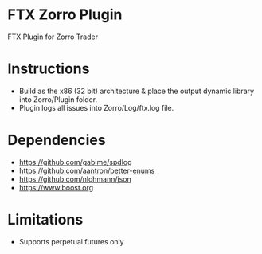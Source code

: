 # FTX Zorro Plugin
FTX Plugin for Zorro Trader

# Instructions

- Build as the x86 (32 bit) architecture & place the output dynamic library into Zorro/Plugin folder.
- Plugin logs all issues into Zorro/Log/ftx.log file.

# Dependencies

- https://github.com/gabime/spdlog
- https://github.com/aantron/better-enums
- https://github.com/nlohmann/json
- https://www.boost.org

# Limitations

- Supports perpetual futures only